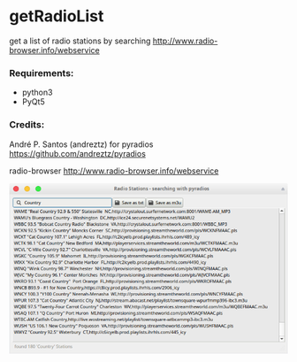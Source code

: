 # getRadioList
get a list of radio stations by searching http://www.radio-browser.info/webservice

### Requirements:
- python3
- PyQt5

### Credits: 
André P. Santos (andreztz) for pyradios
https://github.com/andreztz/pyradios

radio-browser
http://www.radio-browser.info/webservice

![alt screenshot](https://github.com/Axel-Erfurt/getRadioList/blob/master/screenshot.png)
